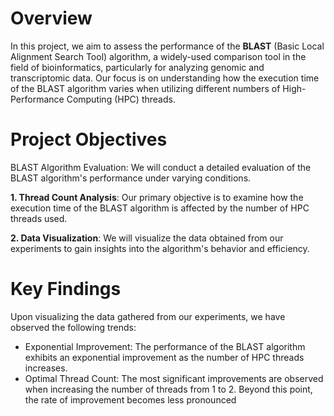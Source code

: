 
# Overview
In this project, we aim to assess the performance of the **BLAST** (Basic Local Alignment Search Tool) algorithm, a widely-used comparison tool in the field of bioinformatics, particularly for analyzing genomic and transcriptomic data. Our focus is on understanding how the execution time of the BLAST algorithm varies when utilizing different numbers of High-Performance Computing (HPC) threads.

# Project Objectives
BLAST Algorithm Evaluation: We will conduct a detailed evaluation of the BLAST algorithm's performance under varying conditions.

**1. Thread Count Analysis**: Our primary objective is to examine how the execution time of the BLAST algorithm is affected by the number of HPC threads used.

**2. Data Visualization**: We will visualize the data obtained from our experiments to gain insights into the algorithm's behavior and efficiency.

# Key Findings
Upon visualizing the data gathered from our experiments, we have observed the following trends:
- Exponential Improvement: The performance of the BLAST algorithm exhibits an exponential improvement as the number of HPC threads increases.
- Optimal Thread Count: The most significant improvements are observed when increasing the number of threads from 1 to 2. Beyond this point, the rate of improvement becomes less pronounced
